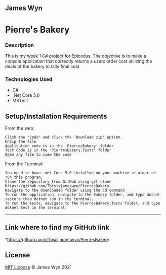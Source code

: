 ## James Wyn

# Pierre's Bakery


### Description
This is my week 1 C# project for Epicodus.  The objective is to make a console application that correctly returns a users order cost utilizing the deals of the bakery to tally final cost.

### Technologies Used
* C#
* .Net Core 5.0
* MSTest

## Setup/Installation Requirements

From the web:

    Click the "Code" and click the 'Download zip' option.
    Unzip the file
    Application code is in the 'PierresBakery' folder
    Test Code is in the 'PierresBakery.Tests' folder
    Open any file to view the code

From the Terminal:

    You need to have .net Core 5.0 installed on your machine in order to run this program.
    Clone the repository from GitHub using git clone https://github.com/Thisisjameswyn/PierresBakery
    Navigate to the downloaded folder using the cd command
    To run the application, navigate to the Bakery folder, and type dotnet restore then dotnet run in the terminal.
    To run the tests, navigate to the PierresBakery.Tests folder, and type dotnet test in the terminal.


* * *

## Link where to find my GitHub link

*https://github.com/Thisisjameswyn/PierresBakery


## License
[MIT License](https://opensource.org/licenses/MIT)
&copy; James Wyn 2021
